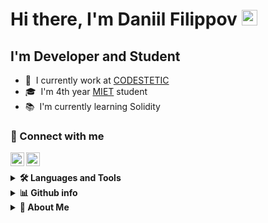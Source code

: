 ﻿# Hi there, I'm Daniil Filippov <img src="https://media.giphy.com/media/hvRJCLFzcasrR4ia7z/giphy.gif" width="25px">

## I'm Developer and Student

- 🔧 &nbsp;I currently work at [CODESTETIC][codestetic]
- 🎓 &nbsp;I'm 4th year [MIET][miet] student
- 📚 &nbsp;I'm currently learning Solidity

### 🔗 Connect with me

[<img align="left" alt="danil_lans | Telegram" width="22px" src="https://cdn.jsdelivr.net/npm/simple-icons@6.8.0/icons/telegram.svg"/>][telegram]
[<img align="left" alt="danil_lans | Habr career" width="22px" src="https://cdn.jsdelivr.net/npm/simple-icons@6.8.0/icons/habr.svg"/> ][career.habr]

&nbsp;&nbsp;

<details>
  <summary><b>🛠️ Languages and Tools</b></summary>
  <br/>

  [<img align="left" alt="Visual Studio Code" width="26px" src="https://cdn.jsdelivr.net/npm/simple-icons@6.8.0/icons/visualstudiocode.svg" />][code.visualstudio]
  [<img align="left" alt="HTML5" width="26px" src="https://cdn.jsdelivr.net/npm/simple-icons@6.8.0/icons/html5.svg" />][html5]
  [<img align="left" alt="CSS3" width="26px" src="https://cdn.jsdelivr.net/npm/simple-icons@6.8.0/icons/css3.svg" />][css3]
  [<img align="left" alt="Bootstrap" width="26px" src="https://cdn.jsdelivr.net/npm/simple-icons@6.8.0/icons/bootstrap.svg" />][bootstrap]
  [<img align="left" alt="Sass" width="26px" src="https://cdn.jsdelivr.net/npm/simple-icons@6.8.0/icons/sass.svg" />][sass]
  [<img align="left" alt="JavaScript" width="26px" src="https://cdn.jsdelivr.net/npm/simple-icons@6.8.0/icons/javascript.svg" />][javascript]
  [<img align="left" alt="TypeScript" width="26px" src="https://cdn.jsdelivr.net/npm/simple-icons@6.8.0/icons/typescript.svg" />][typescriptlang]
  [<img align="left" alt="React" width="26px" src="https://cdn.jsdelivr.net/npm/simple-icons@6.8.0/icons/react.svg" />][reactjs]
  [<img align="left" alt="Next.Js" width="26px" src="https://cdn.jsdelivr.net/npm/simple-icons@6.8.0/icons/nextdotjs.svg" />][nextjs]
  [<img align="left" alt="GraphQL" width="26px" src="https://cdn.jsdelivr.net/npm/simple-icons@6.8.0/icons/graphql.svg" />][graphql]
  [<img align="left" alt="Appolo GraphQL" width="26px" src="https://cdn.jsdelivr.net/npm/simple-icons@6.8.0/icons/apollographql.svg" />][apollographql]
  [<img align="left" alt="Node.js" width="26px" src="https://cdn.jsdelivr.net/npm/simple-icons@6.8.0/icons/nodedotjs.svg" />][nodejs]
  [<img align="left" alt="Python" width="26px" src="https://cdn.jsdelivr.net/npm/simple-icons@6.8.0/icons/python.svg" />][python]
  [<img align="left" alt="Csharp" width="26px" src="https://cdn.jsdelivr.net/npm/simple-icons@6.8.0/icons/csharp.svg" />][csharp]
  [<img align="left" alt="Git" width="26px" src="https://cdn.jsdelivr.net/npm/simple-icons@6.8.0/icons/git.svg" />][git]
  [<img align="left" alt="Terminal" width="26px" src="https://cdn.jsdelivr.net/npm/simple-icons@6.8.0/icons/windowsterminal.svg" />][ubuntu]
  [<img align="left" alt="Grafana" width="26px" src="https://cdn.jsdelivr.net/npm/simple-icons@6.8.0/icons/grafana.svg" />][grafana]
  [<img align="left" alt="Docker" width="26px" src="https://cdn.jsdelivr.net/npm/simple-icons@6.8.0/icons/docker.svg" />][docker]
  [<img align="left" alt="Mocha" width="26px" src="https://cdn.jsdelivr.net/npm/simple-icons@6.8.0/icons/mocha.svg" />][mocha]
  [<img align="left" alt="Chai" width="26px" src="https://cdn.jsdelivr.net/npm/simple-icons@6.8.0/icons/chai.svg" />][chai]
  [<img align="left" alt="Jest" width="26px" src="https://cdn.jsdelivr.net/npm/simple-icons@6.8.0/icons/jest.svg" />][jest]
  [<img align="left" alt="Kibana" width="26px" src="https://cdn.jsdelivr.net/npm/simple-icons@6.8.0/icons/kibana.svg" />][kibana]
  [<img align="left" alt="Postman" width="26px" src="https://cdn.jsdelivr.net/npm/simple-icons@6.8.0/icons/postman.svg" />][postman]
  [<img align="left" alt="GitHub" width="26px" src="https://cdn.jsdelivr.net/npm/simple-icons@6.8.0/icons/github.svg" />][github]
  <br/>
  
</details>

<details>
  <br/>
  <summary><b>📊 Github info</b></summary>
  <br/>
  
  ![Anurag's GitHub stats](https://github-readme-stats.vercel.app/api?username=euphoretic&count_private=true&hide=stars,issues&show_icons=true)

  [![Top Langs](https://github-readme-stats.vercel.app/api/top-langs/?username=euphoretic&layout=compact&langs_count=8)](https://github.com/anuraghazra/github-readme-stats)
</details>

<details>
  <summary><b>🧗 About Me</b></summary>
  <br/>
  Add later 🥁
</details>
 
[github]: https://github.com/euphoretic
[codestetic]: https://codestetic.com/
[miet]: https://www.miet.ru/
[telegram]: https://t.me/danil_lans
[career.habr]: https://career.habr.com/euphoretic
[code.visualstudio]: https://code.visualstudio.com/
[html5]: https://www.w3.org/TR/2008/WD-html5-20080122/
[css3]: https://www.w3.org/TR/2001/WD-css3-roadmap-20010523/
[bootstrap]: https://getbootstrap.com/
[sass]: https://sass-scss.ru/
[javascript]: https://www.javascript.com/
[typescriptlang]: https://www.typescriptlang.org/
[reactjs]: https://reactjs.org/
[nextjs]: https://nextjs.org/
[graphql]: https://graphql.org/
[apollographql]: https://www.apollographql.com/
[nodejs]: https://nodejs.org/en/
[python]: https://www.python.org/
[csharp]: https://docs.microsoft.com/en-us/dotnet/csharp/
[git]: https://git-scm.com/
[ubuntu]: https://ubuntu.com/
[grafana]: https://grafana.com
[docker]: https://docker.com
[mocha]: https://mochajs.org/
[chai]: https://www.chaijs.com/
[jest]: https://jestjs.io/
[kibana]: https://www.elastic.co/kibana/
[postman]: https://www.postman.com/
